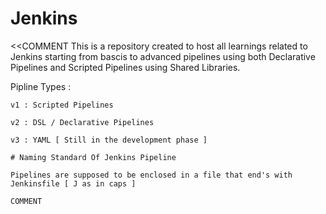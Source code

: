 # Jenkins

<<COMMENT
This is a repository created to host all learnings related to Jenkins starting from bascis to advanced pipelines using both Declarative Pipelines and Scripted Pipelines using Shared Libraries.

Pipline Types :

    v1 : Scripted Pipelines 

    v2 : DSL / Declarative Pipelines

    v3 : YAML [ Still in the development phase ]

    # Naming Standard Of Jenkins Pipeline

    Pipelines are supposed to be enclosed in a file that end's with Jenkinsfile [ J as in caps ]

    COMMENT

